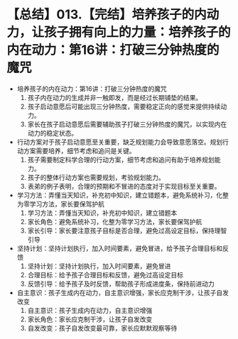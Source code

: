 # 【总结】013.【完结】培养孩子的内动力，让孩子拥有向上的力量：培养孩子的内在动力：第16讲：打破三分钟热度的魔咒

-   培养孩子的内在动力：第16讲：打破三分钟热度的魔咒
    1.  孩子内在动力的生成并非一触即发，而是经过长期铺垫的结果。
    2.  孩子启动意愿后可能出现三分钟热度，需要稳定正向的感觉来提供持续动力。
    3.  家长在孩子启动意愿后需要辅助孩子打破三分钟热度的魔咒，以实现内在动力的稳定状态。
-   行动方案对于孩子启动意愿至关重要，缺乏规划能力会导致意愿落空。规划行动方案需要培养，细节考虑和追问是关键。
    1.  孩子需要制定科学合理的行动方案，细节考虑和追问有助于培养规划能力。
    2.  孩子的整体行动方案也需要规划，考验规划能力。
    3.  表弟的例子表明，合理的预期和不冒进的态度对于实现目标至关重要。
-   学习方法：弄懂当天知识，补充初中知识，建立错题本，避免系统补习，化整为零学习方法，家长要保驾护航
    1.  学习方法：弄懂当天知识，补充初中知识，建立错题本
    2.  家长角色：避免系统补习，化整为零学习方法，家长要保驾护航
    3.  家长引导：家长要注意孩子目标是否合理，避免过高设定目标，保持理智引导
-   坚持计划：坚持计划执行，加入时间要素，避免冒进，给予孩子合理目标和反馈
    1.  坚持计划：坚持计划执行，加入时间要素，避免冒进
    2.  合理目标：给予孩子合理目标和反馈，避免过高设定目标
    3.  反馈引导：给予孩子及时反馈，帮助孩子形成进度条，保持前进动力
-   自主意识：孩子生成内在动力，自主意识增强，家长应克制干涉，让孩子自发改变
    1.  自主意识：孩子生成内在动力，自主意识增强
    2.  家长角色：家长应克制干涉，让孩子自发改变
    3.  自发改变：孩子自发改变最可靠，家长应默默观察等待